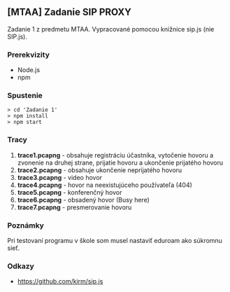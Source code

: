 ## [MTAA] Zadanie SIP PROXY 

Zadanie 1 z predmetu MTAA. Vypracované pomocou knižnice sip.js (nie SIP.js).

### Prerekvizity
 - Node.js
 - npm

### Spustenie
```
> cd 'Zadanie 1'
> npm install
> npm start
```

### Tracy

1. **trace1.pcapng** - obsahuje registráciu účastníka, vytočenie hovoru a zvonenie na druhej strane, prijatie hovoru a ukončenie prijatého hovoru
2. **trace2.pcapng** - obsahuje ukončenie neprijatého hovoru
3. **trace3.pcapng** - video hovor
4. **trace4.pcapng** - hovor na neexistujúceho používateľa (404)
5. **trace5.pcapng** - konferenčný hovor
6. **trace6.pcapng** - obsadený hovor (Busy here)
7. **trace7.pcapng** - presmerovanie hovoru

### Poznámky

Pri testovaní programu v škole som musel nastaviť eduroam ako súkromnu sieť.

### Odkazy

- https://github.com/kirm/sip.js